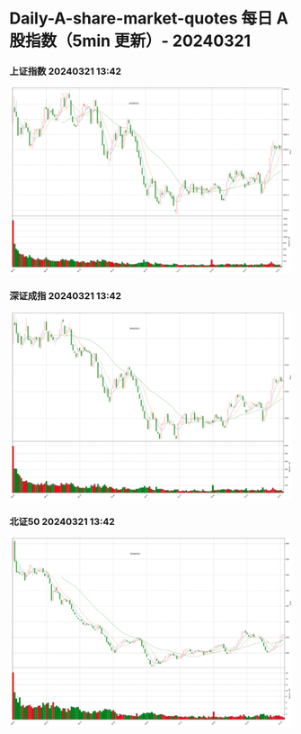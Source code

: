 
# Daily-A-share-market-quotes 每日 A 股指数（5min 更新）- 20240321

### 上证指数 20240321 13:42
![](./fig/2024/3/20240321-sh000001.png)

### 深证成指 20240321 13:42
![](./fig/2024/3/20240321-sz399001.png)

### 北证50 20240321 13:42
![](./fig/2024/3/20240321-bj899050.png)
